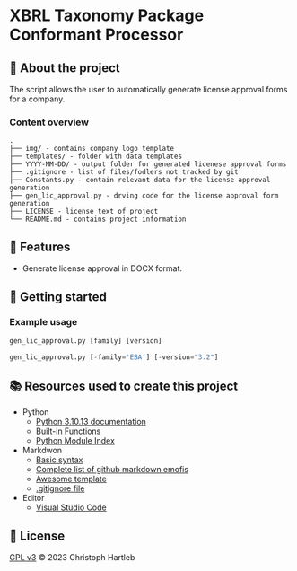 # XBRL Taxonomy Package Conformant Processor

## :newspaper: About the project

The script allows the user to automatically generate license approval forms for a company.

### Content overview

    .
    ├── img/ - contains company logo template
    ├── templates/ - folder with data templates
    ├── YYYY-MM-DD/ - output folder for generated licenese approval forms
    ├── .gitignore - list of files/fodlers not tracked by git
    ├── Constants.py - contain relevant data for the license approval generation
    ├── gen_lic_approval.py - drving code for the license approval form generation
    ├── LICENSE - license text of project
    └── README.md - contains project information

## :notebook: Features

* Generate license approval in DOCX format.

## :runner: Getting started

### Example usage

```python
gen_lic_approval.py [family] [version]
```

```python
gen_lic_approval.py [-family='EBA'] [-version="3.2"]
```

## :books: Resources used to create this project

* Python
  * [Python 3.10.13 documentation](https://docs.python.org/3.10/)
  * [Built-in Functions](https://docs.python.org/3.10/library/functions.html)
  * [Python Module Index](https://docs.python.org/3.10/py-modindex.html)
* Markdwon
  * [Basic syntax](https://www.markdownguide.org/basic-syntax/)
  * [Complete list of github markdown emofis](https://dev.to/nikolab/complete-list-of-github-markdown-emoji-markup-5aia)
  * [Awesome template](http://github.com/Human-Activity-Recognition/blob/main/README.md)
  * [.gitignore file](https://git-scm.com/docs/gitignore)
* Editor
  * [Visual Studio Code](https://code.visualstudio.com/)

## :bookmark: License

[GPL v3](https://www.gnu.org/licenses/gpl-3.0.txt) :copyright: 2023 Christoph Hartleb
